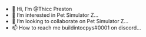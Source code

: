 - 👋 Hi, I’m @Thicc Preston
- 👀 I’m interested in Pet Simulator Z...
- 💞️ I’m looking to collaborate on Pet Simulator Z...
- 📫 How to reach me buildintocpys#0001 on discord...

<!---
buildintocopys/buildintocopys is a ✨ special ✨ repository because its `README.md` (this file) appears on your GitHub profile.
You can click the Preview link to take a look at your changes.
--->
